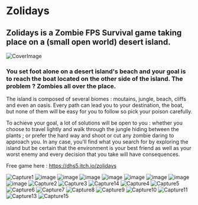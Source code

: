 # Zolidays
## Zolidays is a Zombie FPS Survival game taking place on a (small open world) desert island.

![CoverImage](https://user-images.githubusercontent.com/94963203/227898583-1ff04ec7-8cf2-452c-b9d0-3171a817fca5.png)
### You set foot alone on a desert island's beach and your goal is to reach the boat located on the other side of the island. The problem ? Zombies all over the place.

The island is composed of several biomes : moutains, jungle, beach, cliffs and even an oasis.
Every path can lead you to your destination, the boat, but none of them will be easy for you to follow so pick your poison carefully.

To achieve your goal, a lot of solutions will be open to you : whether you choose to travel lightly and walk through the jungle hiding between the plants ; or prefer the hard way and shoot or cut any zombie daring to approach you.
In any case, you'll find what you search for by exploring the island but be certain that the environment is your best friend as well as your worst enemy and every decision that you take will have consequences.

Free game here : https://dhs5.itch.io/zolidays

![Capture1](https://user-images.githubusercontent.com/94963203/227899564-316e0102-b1bb-42dd-af9d-f31bfce0e8b6.png)
![image](https://user-images.githubusercontent.com/94963203/224531058-583c38f2-5563-4d59-b743-23878bcefe71.png)
![image](https://user-images.githubusercontent.com/94963203/224531076-e675ab4f-4653-4387-bb0e-41de31b88c23.png)
![image](https://user-images.githubusercontent.com/94963203/224531096-0b33f06b-4d78-4461-8de8-113f06a839f5.png)
![image](https://user-images.githubusercontent.com/94963203/224531119-c1bd3bc1-b689-4a76-8db2-460c013f2c9f.png)
![image](https://user-images.githubusercontent.com/94963203/224531141-90f48fc5-0f48-4d09-81d2-a9cf63670649.png)
![image](https://user-images.githubusercontent.com/94963203/224531153-a602fc4a-3fa2-424a-8404-91eefb45de40.png)
![image](https://user-images.githubusercontent.com/94963203/224531171-3bfbe310-4394-4979-867e-d05f466d67a6.png)
![image](https://user-images.githubusercontent.com/94963203/224531209-cc847804-ec38-470d-82db-bfa23ae92aa2.png)
![Capture2](https://user-images.githubusercontent.com/94963203/227899343-08bfa3e8-7699-43e0-8ccc-b1b5ce2a8be0.png)
![Capture3](https://user-images.githubusercontent.com/94963203/227899383-3062d425-3950-44c6-9568-7ae7107c9689.png)
![Capture14](https://user-images.githubusercontent.com/94963203/227899495-01e6b788-d170-46f1-bc0b-a884a69ee99e.png)
![Capture4](https://user-images.githubusercontent.com/94963203/227899633-db3c8c45-3459-4c54-92a1-68f6a28b9a55.png)
![Capture5](https://user-images.githubusercontent.com/94963203/227899655-fe3e2fc2-f97b-494b-b993-f6524585fad9.png)
![Capture6](https://user-images.githubusercontent.com/94963203/227899747-5893f7a3-484d-4eeb-913a-a9fa326c4f45.png)
![Capture7](https://user-images.githubusercontent.com/94963203/227899768-b69db4fe-f38a-40ad-98c8-5e23175a1904.png)
![Capture8](https://user-images.githubusercontent.com/94963203/227899784-956fb081-cf1a-47bc-9e35-efd8c158ee8b.png)
![Capture9](https://user-images.githubusercontent.com/94963203/227899798-64e52ac6-8e3b-4f27-8e13-5c772175c092.png)
![Capture10](https://user-images.githubusercontent.com/94963203/227899813-7c207df6-e170-4488-909e-5c4e48406235.png)
![Capture11](https://user-images.githubusercontent.com/94963203/227899839-91b17df4-fa1f-4053-87c5-33c6f20baebd.png)
![Capture13](https://user-images.githubusercontent.com/94963203/227899932-01728ffa-b5ac-4307-b867-0475a4962b02.png)
![Capture15](https://user-images.githubusercontent.com/94963203/227899966-47d29d42-96cc-4947-9a3a-c0d2556fa7f4.png)

